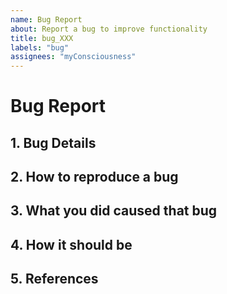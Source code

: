 ```yaml
---
name: Bug Report
about: Report a bug to improve functionality
title: bug_XXX
labels: "bug"
assignees: "myConsciousness"
---
```


# Bug Report

## 1. Bug Details

## 2. How to reproduce a bug

## 3. What you did caused that bug

## 4. How it should be

## 5. References
